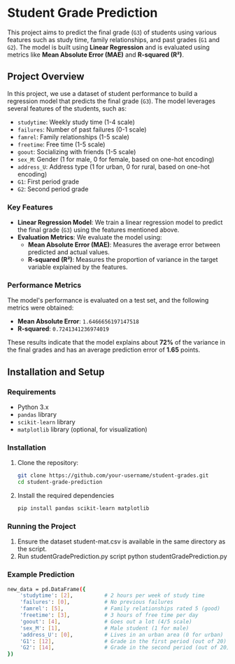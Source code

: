 # Student Grade Prediction

This project aims to predict the final grade (`G3`) of students using various features such as study time, family relationships, and past grades (`G1` and `G2`). The model is built using **Linear Regression** and is evaluated using metrics like **Mean Absolute Error (MAE)** and **R-squared (R²)**.

## Project Overview

In this project, we use a dataset of student performance to build a regression model that predicts the final grade (`G3`). The model leverages several features of the students, such as:

- `studytime`: Weekly study time (1-4 scale)
- `failures`: Number of past failures (0-1 scale)
- `famrel`: Family relationships (1-5 scale)
- `freetime`: Free time (1-5 scale)
- `goout`: Socializing with friends (1-5 scale)
- `sex_M`: Gender (1 for male, 0 for female, based on one-hot encoding)
- `address_U`: Address type (1 for urban, 0 for rural, based on one-hot encoding)
- `G1`: First period grade
- `G2`: Second period grade

### Key Features

- **Linear Regression Model**: We train a linear regression model to predict the final grade (`G3`) using the features mentioned above.
- **Evaluation Metrics**: We evaluate the model using:
  - **Mean Absolute Error (MAE)**: Measures the average error between predicted and actual values.
  - **R-squared (R²)**: Measures the proportion of variance in the target variable explained by the features.

### Performance Metrics

The model's performance is evaluated on a test set, and the following metrics were obtained:

- **Mean Absolute Error**: `1.6466656197147518`
- **R-squared**: `0.7241341236974019`

These results indicate that the model explains about **72%** of the variance in the final grades and has an average prediction error of **1.65** points.

## Installation and Setup

### Requirements

- Python 3.x
- `pandas` library
- `scikit-learn` library
- `matplotlib` library (optional, for visualization)

### Installation

1. Clone the repository:
   ```bash
   git clone https://github.com/your-username/student-grades.git
   cd student-grade-prediction
2. Install the required dependencies
   ```bash
   pip install pandas scikit-learn matplotlib
### Running the Project

1. Ensure the dataset student-mat.csv is available in the same directory as the script.
2. Run studentGradePrediction.py script
   python studentGradePrediction.py

### Example Prediction 
```bash
new_data = pd.DataFrame({
    'studytime': [2],          # 2 hours per week of study time
    'failures': [0],           # No previous failures
    'famrel': [5],             # Family relationships rated 5 (good)
    'freetime': [3],           # 3 hours of free time per day
    'goout': [4],              # Goes out a lot (4/5 scale)
    'sex_M': [1],              # Male student (1 for male)
    'address_U': [0],          # Lives in an urban area (0 for urban)
    'G1': [12],                # Grade in the first period (out of 20)
    'G2': [14],                # Grade in the second period (out of 20)
})
